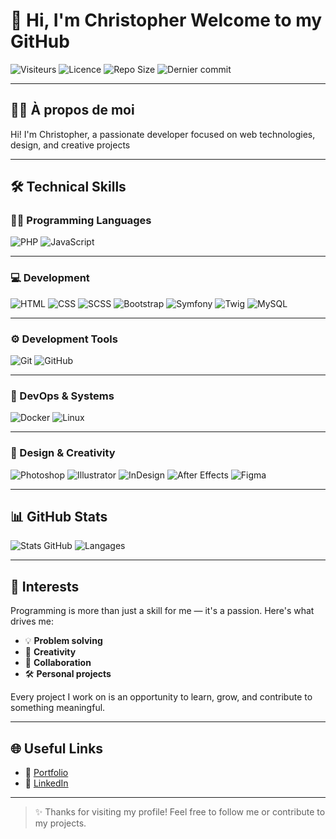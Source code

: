 # 👋 Hi, I'm Christopher Welcome to my GitHub 

![Visiteurs](https://komarev.com/ghpvc/?username=Christopher0787&label=Vues+du+profil&color=blue&style=flat)
![Licence](https://img.shields.io/github/license/Christopher0787/Christopher0787)
![Repo Size](https://img.shields.io/github/repo-size/Christopher0787/Christopher0787)
![Dernier commit](https://img.shields.io/github/last-commit/Christopher0787/Christopher0787)

---

## 🧑‍💻 À propos de moi

Hi! I'm Christopher, a passionate developer focused on web technologies, design, and creative projects  

---
## 🛠️ Technical Skills

### 🧑‍💻 Programming Languages

![PHP](https://img.shields.io/badge/-PHP-777BB4?logo=php&logoColor=white&style=for-the-badge)
![JavaScript](https://img.shields.io/badge/-JavaScript-F7DF1E?logo=javascript&logoColor=black&style=for-the-badge)

---

### 💻 Development

![HTML](https://img.shields.io/badge/-HTML5-E34F26?logo=html5&logoColor=white&style=for-the-badge)
![CSS](https://img.shields.io/badge/-CSS3-1572B6?logo=css3&logoColor=white&style=for-the-badge)
![SCSS](https://img.shields.io/badge/-SCSS-CD6799?logo=sass&logoColor=white&style=for-the-badge)
![Bootstrap](https://img.shields.io/badge/-Bootstrap-7952B3?logo=bootstrap&logoColor=white&style=for-the-badge)
![Symfony](https://img.shields.io/badge/-Symfony-000000?logo=symfony&logoColor=white&style=for-the-badge)
![Twig](https://img.shields.io/badge/-Twig-0C7C3F?logo=twig&logoColor=white&style=for-the-badge)
![MySQL](https://img.shields.io/badge/-MySQL-4479A1?logo=mysql&logoColor=white&style=for-the-badge)

---

### ⚙️ Development Tools

![Git](https://img.shields.io/badge/-Git-F05032?logo=git&logoColor=white&style=for-the-badge)
![GitHub](https://img.shields.io/badge/-GitHub-181717?logo=github&logoColor=white&style=for-the-badge)

---

### 🐳 DevOps & Systems

![Docker](https://img.shields.io/badge/-Docker-2496ED?logo=docker&logoColor=white&style=for-the-badge)
![Linux](https://img.shields.io/badge/-Linux-FCC624?logo=linux&logoColor=black&style=for-the-badge)

---

### 🎨 Design & Creativity

![Photoshop](https://img.shields.io/badge/-Photoshop-31A8FF?logo=adobe-photoshop&logoColor=white&style=for-the-badge)
![Illustrator](https://img.shields.io/badge/-Illustrator-FF9A00?logo=adobe-illustrator&logoColor=white&style=for-the-badge)
![InDesign](https://img.shields.io/badge/-InDesign-FF3366?logo=adobe-indesign&logoColor=white&style=for-the-badge)
![After Effects](https://img.shields.io/badge/-After%20Effects-9999FF?logo=adobe-after-effects&logoColor=white&style=for-the-badge)
![Figma](https://img.shields.io/badge/-Figma-F24E1E?logo=figma&logoColor=white&style=for-the-badge)


---

## 📊 GitHub Stats

![Stats GitHub](https://github-readme-stats.vercel.app/api?username=Christopher0787&show_icons=true&theme=radical)
![Langages](https://github-readme-stats.vercel.app/api/top-langs/?username=Christopher0787&layout=compact&theme=radical)

---

## 🎯 Interests

Programming is more than just a skill for me — it's a passion. Here's what drives me:

- 💡 **Problem solving** 
- 🎨 **Creativity** 
- 🤝 **Collaboration** 
- 🛠️ **Personal projects**

Every project I work on is an opportunity to learn, grow, and contribute to something meaningful.

---

## 🌐 Useful Links

- 🔗 [Portfolio](https://tonsiteperso.com) 
- 💼 [LinkedIn](https://www.linkedin.com/in/christopher-martin-03974b295/)

---

> ✨ Thanks for visiting my profile! Feel free to follow me or contribute to my projects.












